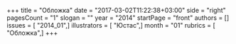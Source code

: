 +++
title = "Обложка"
date = "2017-03-02T11:22:38+03:00"
side = "right"
pagesCount = "1"
slogan = ""
year = "2014"
startPage = "front"
authors = []
issues = [ "2014_01",]
illustrators = [ "Юстас",]
month = "01"
rubrics = [ "Обложка",]
+++

